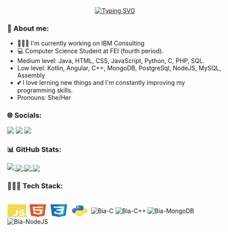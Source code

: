  <div align="center">
  <a href="https://git.io/typing-svg">
    <img src="https://readme-typing-svg.herokuapp.com?font=Fira+Code&weight=300&size=24&color=FF00FF&center=true&vCenter=false&width=500&height=40&lines=Hi,+welcome!+I'm+Beatriz+Manaia" alt="Typing SVG" />
  </a>
</div>

### 💭 About me:
- 👩🏼‍💻 I'm currently working on IBM Consulting
- 💻 Computer Science Student at FEI (fourth period).
- Medium level: Java, HTML, CSS, JavaScript, Python, C, PHP, SQL.
- Low level: Kotlin, Angular, C++, MongoDB, PostgreSql, NodeJS, MySQL, Assembly
- 💕 I love lerning new things and I'm constantly improving my programming skills.
- Pronouns: She/Her


### 🌐 Socials:
<div>
   <a href="https://linkedin.com/in/beatrizmanaia/" target="_blank"><img src="https://img.shields.io/badge/-Linkedin-%230077B5?style=for-the-badge&logo=linkedin&logoColor=white" target="_blank"></a>
   <a href="https://gitlab.com/beatrizmanaia26" target="_blank"><img src="https://img.shields.io/badge/GitLab-FE7A16?style=for-the-badge&logo=gitlab&logoColor=white" target="_blank"></a>
   <a href="mailto:beatrizlberto@gmail.com" target="_blank"><img src="https://img.shields.io/badge/Gmail-D14836?style=for-the-badge&logo=gmail&logoColor=white" target="_blank"></a>
</div>

### 📊 GitHub Stats:
<div style="display: inline_block">
   <a href="https://github.com/beatrizmanaia26">
      <img height="180m" src="https://github-readme-stats.vercel.app/api?username=beatrizmanaia26&show_icons=true&theme=dracula&include_all_commits=true&count_private=true"/>
      <img  height="180m" align="center" src="https://github-readme-stats.vercel.app/api/top-langs/?username=beatrizmanaia26&layout=compact&theme=dracula" />
      <img  height="180m" align="center" src="https://github-readme-streak-stats.herokuapp.com/?user=beatrizmanaia26&theme=dracula" />
      <img  height= "180m" align="center" src="https://github-profile-summary-cards.vercel.app/api/cards/profile-details?username=beatrizmanaia26&theme=dracula" /> 
   </a>
</div>

### 👩🏼‍💻 Tech Stack:
<div style="display: inline_block"><br>
  <img align="center" alt="Bia-Js" height="30" width="45" src="https://raw.githubusercontent.com/devicons/devicon/master/icons/javascript/javascript-plain.svg"/>
  <img align="center" alt="Bia-HTML" height="30" width="45" src="https://raw.githubusercontent.com/devicons/devicon/master/icons/html5/html5-original.svg"/>
  <img align="center" alt="Bia-CSS" height="30" width="45" src="https://raw.githubusercontent.com/devicons/devicon/master/icons/css3/css3-original.svg"/>
  <img align="center" alt="Bia-Python" height="30" width="45" src="https://raw.githubusercontent.com/devicons/devicon/master/icons/python/python-original.svg"/>
  <img align="center" alt="Bia-C" height="30" width="45" src="https://cdn.jsdelivr.net/gh/devicons/devicon/icons/c/c-original.svg"/>
  <img align="center" alt="Bia-C++"  height="30" width="45" src="https://cdn.jsdelivr.net/gh/devicons/devicon/icons/cplusplus/cplusplus-original.svg"/> 
  <img align="center" alt="Bia-MongoDB" height="30" width="40" src="https://cdn.jsdelivr.net/gh/devicons/devicon/icons/mongodb/mongodb-original.svg">
  <img align="center" alt="Bia-NodeJS" height="30" width="40" src="https://cdn.jsdelivr.net/gh/devicons/devicon/icons/nodejs/nodejs-original.svg">
</div>
  

